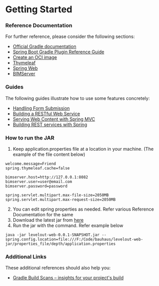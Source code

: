 # Getting Started

### Reference Documentation
For further reference, please consider the following sections:

* [Official Gradle documentation](https://docs.gradle.org)
* [Spring Boot Gradle Plugin Reference Guide](https://docs.spring.io/spring-boot/docs/2.7.9-SNAPSHOT/gradle-plugin/reference/html/)
* [Create an OCI image](https://docs.spring.io/spring-boot/docs/2.7.9-SNAPSHOT/gradle-plugin/reference/html/#build-image)
* [Thymeleaf](https://docs.spring.io/spring-boot/docs/2.7.9-SNAPSHOT/reference/htmlsingle/#web.servlet.spring-mvc.template-engines)
* [Spring Web](https://docs.spring.io/spring-boot/docs/2.7.9-SNAPSHOT/reference/htmlsingle/#web)
* [BIMServer](https://bimserver.org/)

### Guides
The following guides illustrate how to use some features concretely:

* [Handling Form Submission](https://spring.io/guides/gs/handling-form-submission/)
* [Building a RESTful Web Service](https://spring.io/guides/gs/rest-service/)
* [Serving Web Content with Spring MVC](https://spring.io/guides/gs/serving-web-content/)
* [Building REST services with Spring](https://spring.io/guides/tutorials/rest/)

### How to run the JAR
1. Keep application.properties file at a location in your machine. (The example of the file content below)
```
welcome.message=Friend
spring.thymeleaf.cache=false

bimserver.host=http://127.0.0.1:8082
bimserver.user=user@email.com
bimserver.password=password

spring.servlet.multipart.max-file-size=2050MB
spring.servlet.multipart.max-request-size=2050MB
```
2. You can edit spring properties as needed. Refer various Reference Documentation for the same
3. Download the latest jar from [here](https://github.com/bauinformatik/levelout-web/releases)
4. Run the jar with the command. Refer example below
```
java -jar levelout-web-0.0.1-SNAPSHOT.jar --spring.config.location=file:///F:/Code/bauhaus/levelout-web-jar/properties_file/depth/application.properties
```


### Additional Links
These additional references should also help you:

* [Gradle Build Scans – insights for your project's build](https://scans.gradle.com#gradle)
